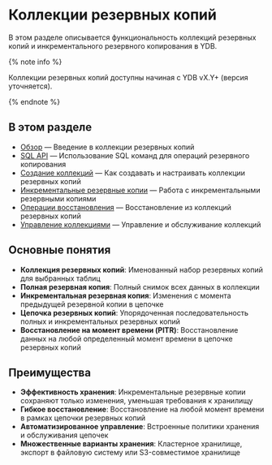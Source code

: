# Коллекции резервных копий

В этом разделе описывается функциональность коллекций резервных копий и инкрементального резервного копирования в YDB.

{% note info %}

Коллекции резервных копий доступны начиная с YDB vX.Y+ (версия уточняется).

{% endnote %}

## В этом разделе

- [Обзор](overview.md) — Введение в коллекции резервных копий
- [SQL API](sql-api.md) — Использование SQL команд для операций резервного копирования
- [Создание коллекций](create-collection.md) — Как создавать и настраивать коллекции резервных копий
- [Инкрементальные резервные копии](incremental-backups.md) — Работа с инкрементальными резервными копиями
- [Операции восстановления](restore-from-collection.md) — Восстановление из коллекций резервных копий
- [Управление коллекциями](manage-collections.md) — Управление и обслуживание коллекций

## Основные понятия

- **Коллекция резервных копий**: Именованный набор резервных копий для выбранных таблиц
- **Полная резервная копия**: Полный снимок всех данных в коллекции
- **Инкрементальная резервная копия**: Изменения с момента предыдущей резервной копии в цепочке
- **Цепочка резервных копий**: Упорядоченная последовательность полных и инкрементальных резервных копий
- **Восстановление на момент времени (PITR)**: Восстановление данных на любой определенный момент времени в цепочке резервных копий

## Преимущества

- **Эффективность хранения**: Инкрементальные резервные копии сохраняют только изменения, уменьшая требования к хранилищу
- **Гибкое восстановление**: Восстановление на любой момент времени в рамках цепочки резервных копий
- **Автоматизированное управление**: Встроенные политики хранения и обслуживания цепочек
- **Множественные варианты хранения**: Кластерное хранилище, экспорт в файловую систему или S3-совместимое хранилище
